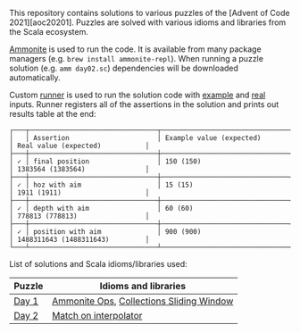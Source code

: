 This repository contains solutions to various puzzles of the [Advent of Code 2021][aoc20201].
Puzzles are solved with various idioms and libraries from the Scala ecosystem.

[Ammonite][amm] is used to run the code.
It is available from many package managers (e.g. `brew install ammonite-repl`).
When running a puzzle solution (e.g. `amm day02.sc`) dependencies will be downloaded automatically.

Custom [runner](runner.sc) is used to run the solution code with [example](day02-ex.txt) and [real](day02.txt) inputs.
Runner registers all of the assertions in the solution and prints out results table at the end:

```
┌───┬────────────────────────────────┬────────────────────────────────┬─────────────────────────────────┐
│   │ Assertion                      │ Example value (expected)       │ Real value (expected)           │
├───┼────────────────────────────────┼────────────────────────────────┼─────────────────────────────────┤
│ ✓ │ final position                 │ 150 (150)                      │ 1383564 (1383564)               │
├───┼────────────────────────────────┼────────────────────────────────┼─────────────────────────────────┤
│ ✓ │ hoz with aim                   │ 15 (15)                        │ 1911 (1911)                     │
├───┼────────────────────────────────┼────────────────────────────────┼─────────────────────────────────┤
│ ✓ │ depth with aim                 │ 60 (60)                        │ 778813 (778813)                 │
├───┼────────────────────────────────┼────────────────────────────────┼─────────────────────────────────┤
│ ✓ │ position with aim              │ 900 (900)                      │ 1488311643 (1488311643)         │
└───┴────────────────────────────────┴────────────────────────────────┴─────────────────────────────────┘
```

List of solutions and Scala idioms/libraries used:

| Puzzle              | Idioms and libraries                                                   |
| ------------------- | ---------------------------------------------------------------------- |
| [Day 1](day01.sc)   | [Ammonite Ops][amm-ops], [Collections Sliding Window][subsets]         |
| [Day 2](day02.sc)   | [Match on interpolator][match-interp]                                  |

[aoc2021]:      https://adventofcode.com/2021
[amm]:          https://ammonite.io/
[amm-ops]:      https://ammonite.io/#Operations
[subsets]:      https://alvinalexander.com/scala/how-to-split-sequences-subsets-groupby-partition-scala-cookbook/
[match-interp]: https://cucumbersome.net/2020/11/28/four-new-features-of-scala-2-13-releases-that-you-probably-missed/#2130-s-interpolator-on-pattern-matching

